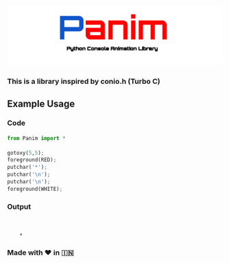 ## <img src="Panim.svg"/> 
### This is a library inspired by conio.h (Turbo C)

## Example Usage
### Code
```python
from Panim import *

gotoxy(5,5);
foreground(RED);
putchar('*');
putchar('\n');
putchar('\n');
foreground(WHITE);
```
### Output
```


    *
```
### Made with ❤️ in  🇮🇳
